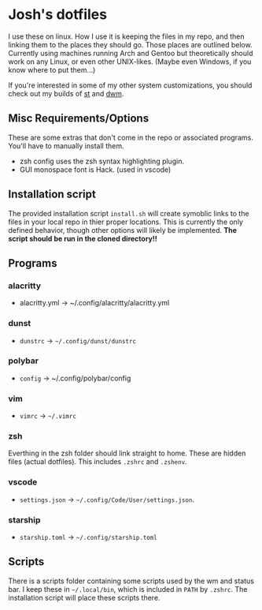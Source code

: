 # Josh's dotfiles
I use these on linux.
How I use it is keeping the files in my repo,
and then linking them to the places they should go.
Those places are outlined below.
Currently using machines running Arch and Gentoo
but theoretically should work on any Linux, or even other UNIX-likes.
(Maybe even Windows, if you know where to put them...)

If you're interested in some of my other system customizations,
you should check out my builds of [st](https://github.com/wrightjjw/st)
and [dwm](https://github.com/wrightjjw/dwm).

## Misc Requirements/Options
These are some extras that don't come in the repo or associated programs.
You'll have to manually install them.
- zsh config uses the zsh syntax highlighting plugin.
- GUI monospace font is Hack. (used in vscode)

## Installation script
The provided installation script `install.sh`
will create symoblic links to the files in your local repo
in thier proper locations.
This is currently the only defined behavior,
though other options will likely be implemented.
**The script should be run in the cloned directory!!**


## Programs

### alacritty
- alacritty.yml -> ~/.config/alacritty/alacritty.yml

### dunst
- `dunstrc` -> `~/.config/dunst/dunstrc`

### polybar
- `config` -> ~/.config/polybar/config

### vim
- `vimrc` -> `~/.vimrc`

### zsh
Everthing in the zsh folder should link straight to home.
These are hidden files (actual dotfiles).
This includes `.zshrc` and `.zshenv`.

### vscode
- `settings.json` -> `~/.config/Code/User/settings.json`.

### starship
- `starship.toml` -> `~/.config/starship.toml`

## Scripts
There is a scripts folder containing some scripts used by the wm and status bar.
I keep these in `~/.local/bin`, which is included in `PATH` by `.zshrc`.
The installation script will place these scripts there.

